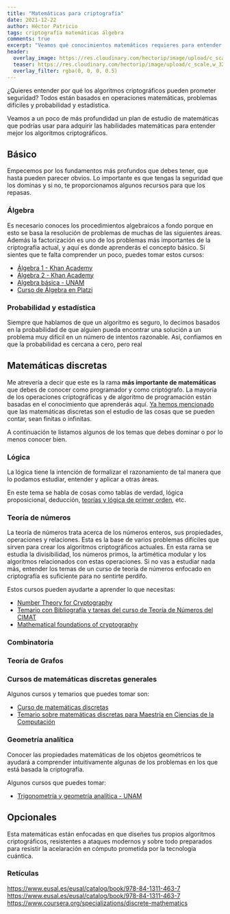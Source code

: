 ```yaml
---
title: "Matemáticas para criptografía"
date: 2021-12-22
author: Héctor Patricio
tags: criptografía matemáticas álgebra
comments: true
excerpt: "Veamos qué conocimientos matemáticos requieres para entender los algoritmos criptográficos, cómo funcionan y, en su caso, avanzar para que puedas diseñar los tuyos."
header:
  overlay_image: https://res.cloudinary.com/hectorip/image/upload/c_scale,w_1120/v1639258119/anton-maksimov-juvnsky-hlc-O87pjUs-unsplash_gvco8p.jpg
  teaser: https://res.cloudinary.com/hectorip/image/upload/c_scale,w_320/v1639258119/anton-maksimov-juvnsky-hlc-O87pjUs-unsplash_gvco8p.jpg
  overlay_filter: rgba(0, 0, 0, 0.5)
---
```


¿Quieres entender por qué los algoritmos criptográficos pueden prometer seguridad? Todos están basados en operaciones matemáticas, problemas difíciles y probabilidad y estadística.

Veamos a un poco de más profundidad un plan de estudio de matemáticas que podrías usar para adquirir las habilidades matemáticas para entender mejor los algoritmos criptográficos.

## Básico

Empecemos por los fundamentos más profundos que debes tener, que hasta pueden parecer obvios. Lo importante es que tengas la seguridad que los dominas y si no, te proporcionamos algunos recursos para que los repasas.

### Álgebra

Es necesario conoces los procedimientos algebraicos a fondo porque en esto se basa la resolución de problemas de muchas de las siguientes áreas. Además la factorización es uno de los problemas más importantes de la criptografía actual, y aquí es donde aprenderás el concepto básico. Si sientes que te falta comprender un poco, puedes tomar estos cursos:

- [Álgebra 1 - Khan Academy](https://www.khanacademy.org/math/algebra)
- [Álgebra 2 - Khan Academy](https://www.khanacademy.org/math/algebra2)
- [Algebra básica - UNAM](https://www.coursera.org/learn/algebra-basica)
- [Curso de Álgebra en Platzi](https://platzi.com/cursos/algebra/)

### Probabilidad y estadística

Siempre que hablamos de que un algoritmo es seguro, lo decimos basados en la probabilidad de que alguien pueda encontrar una solución a un problema muy difícil en un número de intentos razonable. Así, confiamos en que la probabilidad es cercana a cero, pero real

## Matemáticas discretas

Me atrevería a decir que este es la rama **más importante de matemáticas** que debes de conocer como programador y como criptógrafo. La mayoría de los operaciones criptográficas y de algoritmo de programación están basadas en el conocimiento que aprenderás aquí. [Ya hemos mencionado](https://blog.thedojo.mx/2019/12/25/las-matematicas-que-debes-saber-para-programar.html#l%C3%B3gica-matem%C3%A1ticas-discretas) que las matemáticas discretas son el estudio de las cosas que se pueden contar, sean finitas o infinitas.

A continuación te listamos algunos de los temas que debes dominar o por lo menos conocer bien.

### Lógica

La lógica tiene la intención de formalizar el razonamiento de tal manera que lo podamos estudiar, entender y aplicar a otras áreas.

En este tema se habla de cosas como tablas de verdad, lógica proposicional, deducción, [teorías y lógica de primer orden](https://www.fing.edu.uy/~amiquel/fundamentos/teoriasymodelos.pdf), etc.

### Teoría de números

La teoría de números trata acerca de los números enteros, sus propiedades, operaciones y relaciones. Esta es la base de varios problemas difíciles que sirven para crear los algoritmos criptográficos actuales. En esta rama se estudia la divisibilidad, los números primos, la artimética modular y los algoritmos relacionados con estas operaciones. Si no vas a estudiar nada más, entender los temas de un curso de teoría de números enfocado en criptografía es suficiente para no sentirte perdifo.

Estos cursos pueden ayudarte a aprender lo que necesitas:
- [Number Theory for Cryptography](https://www.coursera.org/learn/number-theory-cryptography)
- [Temario con Bibliografía y tareas del curso de Teoría de Números del CIMAT](http://personal.cimat.mx:8181/~hgallegos/teaching/teoriaDeNumeros/)
- [Mathematical foundations of cryptography](https://www.coursera.org/learn/mathematical-foundations-cryptography)
### Combinatoria

### Teoría de Grafos

### Cursos de matemáticas discretas generales

Algunos cursos y temarios que puedes tomar son:

- [Curso de matemáticas discretas](https://compilandoconocimiento.com/discretas/)
- [Temario sobre matemáticas discretas para Maestría en Ciencias de la Computación](https://posgrados.inaoep.mx/archivos/PosCsComputacionales/Curso_Propedeutico/TEMARIOS/2_MateDiscretas-VersionGeneral.pdf)

### Geometría analítica

Conocer las propiedades matemáticas de los objetos geométricos te ayudará a comprender intuitivamente algunas de los problemas en los que está basada la criptografía.

Algunos cursos que puedes tomar:

- [Trigonometría y geometría analítica - UNAM](https://www.coursera.org/learn/https://www.eusal.es/eusal/catalog/book/978-84-1311-463-7trigonometria)

## Opcionales

Esta matemáticas están enfocadas en que diseñes tus propios algoritmos criptográficos, resistentes a ataques modernos y sobre todo preparados para resistir la acelaración en cómputo prometida por la tecnología cuántica.

### Retículas

https://www.eusal.es/eusal/catalog/book/978-84-1311-463-7
https://www.eusal.es/eusal/catalog/book/978-84-1311-463-7
https://www.coursera.org/specializations/discrete-mathematics